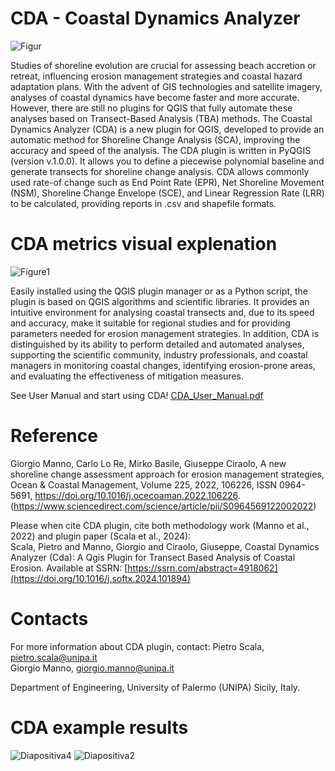 # CDA - Coastal Dynamics Analyzer
![Figur](https://github.com/user-attachments/assets/3914ae28-8b7e-4566-9f8b-86da9b415280)


Studies of shoreline evolution are crucial for assessing beach accretion or retreat, influencing erosion 
management strategies and coastal hazard adaptation plans. With the advent of GIS technologies and 
satellite imagery, analyses of coastal dynamics have become faster and more accurate. However, there 
are still no plugins for QGIS that fully automate these analyses based on Transect-Based Analysis (TBA) 
methods. 
The Coastal Dynamics Analyzer (CDA) is a new plugin for QGIS, developed to provide an automatic 
method for Shoreline Change Analysis (SCA), improving the accuracy and speed of the analysis. 
The CDA plugin is written in PyQGIS (version v.1.0.0). It allows you to define a piecewise polynomial 
baseline and generate transects for shoreline change analysis. CDA allows commonly used rate-of
change such as End Point Rate (EPR), Net Shoreline Movement (NSM), Shoreline Change Envelope 
(SCE), and Linear Regression Rate (LRR) to be calculated, providing reports in .csv and shapefile 
formats. 
# CDA metrics visual explenation
![Figure1](https://github.com/user-attachments/assets/97a2c332-2dda-4423-a63b-db17efdaf7b8)

Easily installed using the QGIS plugin manager or as a Python script, the plugin is based on QGIS 
algorithms and scientific libraries. It provides an intuitive environment for analysing coastal transects 
and, due to its speed and accuracy, make it suitable for regional studies and for providing parameters 
needed for erosion management strategies. In addition, CDA is distinguished by its ability to perform 
detailed and automated analyses, supporting the scientific community, industry professionals, and coastal 
managers in monitoring coastal changes, identifying erosion-prone areas, and evaluating the 
effectiveness of mitigation measures.

See User Manual and start using CDA!
[CDA_User_Manual.pdf](https://github.com/user-attachments/files/16799934/CDA_User_Manual.pdf)


# Reference 
Giorgio Manno, Carlo Lo Re, Mirko Basile, Giuseppe Ciraolo, A new shoreline change assessment 
approach for erosion management strategies, Ocean & Coastal Management, Volume 225, 2022, 106226, 
ISSN 
0964-5691, 
https://doi.org/10.1016/j.ocecoaman.2022.106226. 
(https://www.sciencedirect.com/science/article/pii/S0964569122002022)  

Please when cite CDA plugin, cite both methodology work (Manno et al., 2022) and plugin 
paper (Scala et al., 2024):  
Scala, Pietro and Manno, Giorgio and Ciraolo, Giuseppe, Coastal Dynamics Analyzer (Cda): A Qgis Plugin for Transect Based Analysis of Coastal Erosion. Available at SSRN: [https://ssrn.com/abstract=4918062](https://doi.org/10.1016/j.softx.2024.101894)

# Contacts 
For more information about CDA plugin, contact: 
Pietro Scala, pietro.scala@unipa.it  
Giorgio Manno, giorgio.manno@unipa.it

Department of Engineering, University of Palermo (UNIPA) Sicily, Italy. 

# CDA example results
![Diapositiva4](https://github.com/user-attachments/assets/c8aac220-931b-4f59-8978-7706375e5fdd)
![Diapositiva2](https://github.com/user-attachments/assets/2d2bc111-343a-45c0-aeb9-e2663e09373c)
